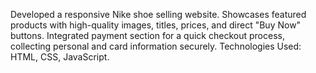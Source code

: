 Developed a responsive Nike shoe selling website.
Showcases featured products with high-quality images, titles, prices, and direct "Buy Now" buttons.
Integrated payment section for a quick checkout process, collecting personal and card information securely.
Technologies Used: HTML, CSS, JavaScript.
